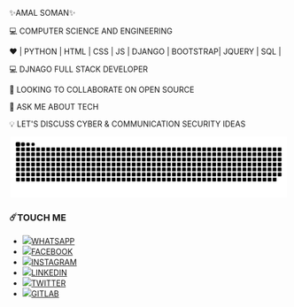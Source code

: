 ✨AMAL SOMAN✨

💻 COMPUTER SCIENCE AND ENGINEERING

❤️ | PYTHON | HTML | CSS | JS | DJANGO | BOOTSTRAP| JQUERY | SQL |

💻 DJNAGO FULL STACK DEVELOPER

👯 LOOKING TO COLLABORATE ON OPEN SOURCE

💬 ASK ME ABOUT TECH

💡 LET'S DISCUSS CYBER & COMMUNICATION SECURITY IDEAS

  
<p align="center">
<img width="500" src="https://raw.githubusercontent.com/Lissy93/Lissy93/master/assets/github-snake.svg" />
</p>

###  ☄️TOUCH ME
* <img src="https://img.icons8.com/clouds/25/000000/whatsapp.png"/>[WHATSAPP](https://wa.me/919526605112/?text=Hi_Amal_Soman..This_is_from_git...!)
* <img src="https://img.icons8.com/clouds/25/000000/facebook-new.png"/>[FACEBOOK](https://m.facebook.com/100006075434635/)
* <img src="https://img.icons8.com/clouds/25/000000/instagram-new--v2.png"/>[INSTAGRAM](https://www.instagram.com/cr_a._zy/)
* <img src="https://img.icons8.com/clouds/25/000000/linkedin.png"/>[LINKEDIN](https://www.linkedin.com/mwlite/in/amal-soman-a01b76245)
* <img src="https://img.icons8.com/clouds/25/undefined/twitter-circled.png"/>[TWITTER](https://mobile.twitter.com/Amal_Soman_)
* <img src="https://img.icons8.com/color/25/000000/gitlab.png"/>[GITLAB](https://gitlab.com/amalsoman04)
